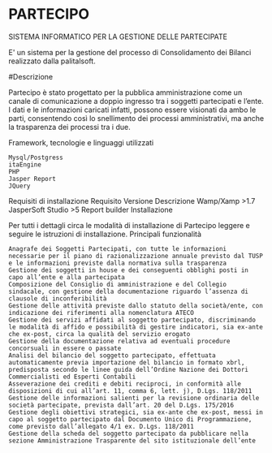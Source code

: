 # PARTECIPO
SISTEMA INFORMATICO PER LA GESTIONE DELLE PARTECIPATE

E' un sistema per la gestione del processo di Consolidamento dei Bilanci realizzato dalla palitalsoft.

#Descrizione

Partecipo è stato progettato per la pubblica amministrazione come un canale di comunicazione a doppio ingresso tra i soggetti partecipati e l’ente. I dati e le informazioni caricati infatti, possono essere visionati da ambo le parti, consentendo così lo snellimento dei processi amministrativi, ma anche la trasparenza dei processi tra i due.

Framework, tecnologie e linguaggi utilizzati

    Mysql/Postgress
    itaEngine
    PHP
    Jasper Report
    JQuery

Requisiti di installazione
Requisito 	Versione 	Descrizione
Wamp/Xamp  	>1.7
JasperSoft Studio 	>5 	Report builder
Installazione

Per tutti i dettagli circa le modalità di installazione di Partecipo leggere e seguire le istruzioni di installazione.
Principali funzionalità

    Anagrafe dei Soggetti Partecipati, con tutte le informazioni necessarie per il piano di razionalizzazione annuale previsto dal TUSP e le informazioni previste dalla normativa sulla trasparenza
    Gestione dei soggetti in house e dei conseguenti obblighi posti in capo all’ente e alla partecipata
    Composizione del Consiglio di amministrazione e del Collegio sindacale, con gestione della documentazione riguardo l’assenza di clausole di inconferibilità
    Gestione delle attività previste dallo statuto della società/ente, con indicazione dei riferimenti alla nomenclatura ATECO
    Gestione dei servizi affidati al soggetto partecipato, discriminando le modalità di affido e possibilità di gestire indicatori, sia ex-ante che ex-post, circa la qualità del servizio erogato
    Gestione della documentazione relativa ad eventuali procedure concorsuali in essere o passate
    Analisi del bilancio del soggetto partecipato, effettuata automaticamente previa importazione del bilancio in formato xbrl, predisposta secondo le linee guida dell’Ordine Nazione dei Dottori Commercialisti ed Esperti Contabili
    Asseverazione dei crediti e debiti reciproci, in conformità alle disposizioni di cui all’art. 11, comma 6, lett. j), D.Lgs. 118/2011
    Gestione delle informazioni salienti per la revisione ordinaria delle società partecipate, prevista dall’art. 20 del D.Lgs. 175/2016
    Gestione degli obiettivi strategici, sia ex-ante che ex-post, messi in capo al soggetto partecipato dal Documento Unico di Programmazione, come previsto dall’allegato 4/1 ex. D.Lgs. 118/2011
    Gestione della scheda del soggetto partecipato da pubblicare nella sezione Amministrazione Trasparente del sito istituzionale dell’ente

